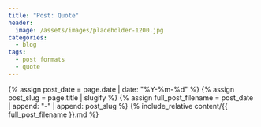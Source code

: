 ```yaml
---
title: "Post: Quote"
header:
  image: /assets/images/placeholder-1200.jpg
categories:
  - blog
tags:
  - post formats
  - quote
---
```


{% assign post_date = page.date | date: "%Y-%m-%d" %}
{% assign post_slug = page.title | slugify %}
{% assign full_post_filename = post_date | append: "-" | append: post_slug %} 
{% include_relative content/{{ full_post_filename }}.md %}


